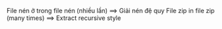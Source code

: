 File nén ở trong file nén (nhiều lần)
==> Giải nén đệ quy
File zip in file zip (many times)
==> Extract recursive style
